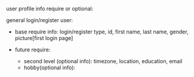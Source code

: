 user profile info require or optional:

general login/register user:
- base require info:
  login/register type, id, first name, last name, gender, picture[first login page]

- future require:
  - second level (optional info):
    timezone, location, education, email
  - hobby(optional info):
